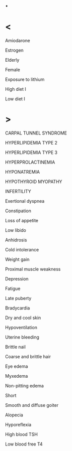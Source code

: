 # .

# <

Amiodarone

Estrogen

Elderly

Female

Exposure to lithium

High diet I

Low diet I

# >

CARPAL TUNNEL SYNDROME

HYPERLIPIDEMIA TYPE 2

HYPERLIPIDEMIA TYPE 3

HYPERPROLACTINEMIA

HYPONATREMIA

HYPOTHYROID MYOPATHY

INFERTILITY

Exertional dyspnea

Constipation

Loss of appetite

Low libido

Anhidrosis

Cold intolerance

Weight gain

Proximal muscle weakness

Depression

Fatigue

Late puberty

Bradycardia

Dry and cool skin

Hypoventilation

Uterine bleeding

Brittle nail

Coarse and brittle hair

Eye edema

Myxedema

Non-pitting edema

Short

Smooth and diffuse goiter

Alopecia

Hyporeflexia

High blood TSH

Low blood free T4
